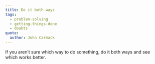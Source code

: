 ```yaml
---
title: Do it both ways
tags:
  - problem-solving
  - getting-things-done
  - doubts
quote:
  author: John Carmack
---
```


If you aren’t sure which way to do something, do it both ways and see which works better.
